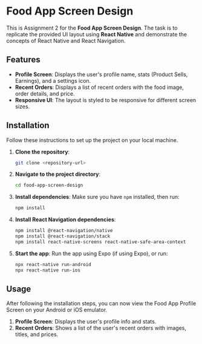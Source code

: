 # Food App Screen Design

This is Assignment 2 for the **Food App Screen Design**. The task is to replicate the provided UI layout using **React Native** and demonstrate the concepts of React Native and React Navigation.

## Features

- **Profile Screen**: Displays the user's profile name, stats (Product Sells, Earnings), and a settings icon.
- **Recent Orders**: Displays a list of recent orders with the food image, order details, and price.
- **Responsive UI**: The layout is styled to be responsive for different screen sizes.

## Installation

Follow these instructions to set up the project on your local machine.

1. **Clone the repository**:
    ```bash
    git clone <repository-url>
    ```

2. **Navigate to the project directory**:
    ```bash
    cd food-app-screen-design
    ```

3. **Install dependencies**:
    Make sure you have `npm` installed, then run:
    ```bash
    npm install
    ```

4. **Install React Navigation dependencies**:
    ```bash
    npm install @react-navigation/native
    npm install @react-navigation/stack
    npm install react-native-screens react-native-safe-area-context
    ```

5. **Start the app**:
    Run the app using Expo (if using Expo), or run:
    ```bash
    npx react-native run-android
    npx react-native run-ios
    ```

## Usage

After following the installation steps, you can now view the Food App Profile Screen on your Android or iOS emulator.

1. **Profile Screen**: Displays the user's profile info and stats.
2. **Recent Orders**: Shows a list of the user's recent orders with images, titles, and prices.





